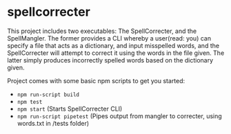# spellcorrecter

This project includes two executables: The SpellCorrecter, and the SpellMangler.
The former provides a CLI whereby a user(read: you) can specify a file
that acts as a dictionary, and input misspelled words, and the SpellCorrecter
will attempt to correct it using the words in the file given. The latter simply
produces incorrectly spelled words based on the dictionary given.

Project comes with some basic npm scripts to get you started:
* `npm run-script build`
* `npm test`
* `npm start` (Starts SpellCorrecter CLI)
* `npm run-script pipetest` (Pipes output from mangler to correcter,
	using words.txt in /tests folder)
